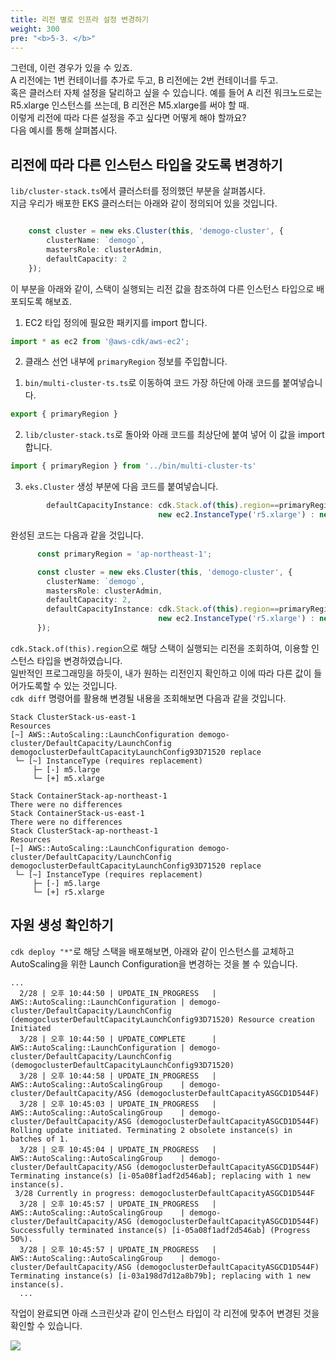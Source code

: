 ```yaml
---
title: 리전 별로 인프라 설정 변경하기
weight: 300
pre: "<b>5-3. </b>"
---
```


그런데, 이런 경우가 있을 수 있죠.  
A 리전에는 1번 컨테이너를 추가로 두고, B 리전에는 2번 컨테이너를 두고.  
혹은 클러스터 자체 설정을 달리하고 싶을 수 있습니다. 예를 들어 A 리전 워크노드로는 R5.xlarge 인스턴스를 쓰는데, B 리전은 M5.xlarge를 써야 할 때.  
이렇게 리전에 따라 다른 설정을 주고 싶다면 어떻게 해야 할까요?  
다음 예시를 통해 살펴봅시다.


## 리전에 따라 다른 인스턴스 타입을 갖도록 변경하기
`lib/cluster-stack.ts`에서 클러스터를 정의했던 부분을 살펴봅시다.  
지금 우리가 배포한 EKS 클러스터는 아래와 같이 정의되어 있을 것입니다.  

```typescript

    const cluster = new eks.Cluster(this, 'demogo-cluster', {
        clusterName: `demogo`,
        mastersRole: clusterAdmin,
        defaultCapacity: 2
    });

```

이 부분을 아래와 같이, 스택이 실행되는 리전 값을 참조하여 다른 인스턴스 타입으로 배포되도록 해보죠.

1. EC2 타입 정의에 필요한 패키지를 import 합니다.
```typescript
import * as ec2 from '@aws-cdk/aws-ec2';
```

2. 클래스 선언 내부에 `primaryRegion` 정보를 주입합니다.

1) `bin/multi-cluster-ts.ts`로 이동하여 코드 가장 하단에 아래 코드를 붙여넣습니다.
```typescript
export { primaryRegion }
```

2) `lib/cluster-stack.ts`로 돌아와 아래 코드를 최상단에 붙여 넣어 이 값을 import 합니다.

```typescript
import { primaryRegion } from '../bin/multi-cluster-ts'

```

3. `eks.Cluster` 생성 부분에 다음 코드를 붙여넣습니다.

```typescript
        defaultCapacityInstance: cdk.Stack.of(this).region==primaryRegion.region? 
                                 new ec2.InstanceType('r5.xlarge') : new ec2.InstanceType('m5.large')
```

완성된 코드는 다음과 같을 것입니다.
```typescript
      const primaryRegion = 'ap-northeast-1';

      const cluster = new eks.Cluster(this, 'demogo-cluster', {
        clusterName: `demogo`,
        mastersRole: clusterAdmin,
        defaultCapacity: 2,
        defaultCapacityInstance: cdk.Stack.of(this).region==primaryRegion? 
                                 new ec2.InstanceType('r5.xlarge') : new ec2.InstanceType('m5.xlarge')
      });
```

`cdk.Stack.of(this).region`으로 해당 스택이 실행되는 리전을 조회하여, 이용할 인스턴스 타입을 변경하였습니다.  
일반적인 프로그래밍을 하듯이, 내가 원하는 리전인지 확인하고 이에 따라 다른 값이 들어가도록할 수 있는 것입니다.  
`cdk diff` 명령어를 활용해 변경될 내용을 조회해보면 다음과 같을 것입니다.  

```
Stack ClusterStack-us-east-1
Resources
[~] AWS::AutoScaling::LaunchConfiguration demogo-cluster/DefaultCapacity/LaunchConfig demogoclusterDefaultCapacityLaunchConfig93D71520 replace
 └─ [~] InstanceType (requires replacement)
     ├─ [-] m5.large
     └─ [+] m5.xlarge

Stack ContainerStack-ap-northeast-1
There were no differences
Stack ContainerStack-us-east-1
There were no differences
Stack ClusterStack-ap-northeast-1
Resources
[~] AWS::AutoScaling::LaunchConfiguration demogo-cluster/DefaultCapacity/LaunchConfig demogoclusterDefaultCapacityLaunchConfig93D71520 replace
 └─ [~] InstanceType (requires replacement)
     ├─ [-] m5.large
     └─ [+] r5.xlarge
```

## 자원 생성 확인하기
`cdk deploy "*"`로 해당 스택을 배포해보면, 아래와 같이 인스턴스를 교체하고 AutoScaling을 위한 Launch Configuration을 변경하는 것을 볼 수 있습니다.

```
...
  2/28 | 오후 10:44:50 | UPDATE_IN_PROGRESS   | AWS::AutoScaling::LaunchConfiguration | demogo-cluster/DefaultCapacity/LaunchConfig (demogoclusterDefaultCapacityLaunchConfig93D71520) Resource creation Initiated
  3/28 | 오후 10:44:50 | UPDATE_COMPLETE      | AWS::AutoScaling::LaunchConfiguration | demogo-cluster/DefaultCapacity/LaunchConfig (demogoclusterDefaultCapacityLaunchConfig93D71520)
  3/28 | 오후 10:44:58 | UPDATE_IN_PROGRESS   | AWS::AutoScaling::AutoScalingGroup    | demogo-cluster/DefaultCapacity/ASG (demogoclusterDefaultCapacityASGCD1D544F)
  3/28 | 오후 10:45:03 | UPDATE_IN_PROGRESS   | AWS::AutoScaling::AutoScalingGroup    | demogo-cluster/DefaultCapacity/ASG (demogoclusterDefaultCapacityASGCD1D544F) Rolling update initiated. Terminating 2 obsolete instance(s) in batches of 1.
  3/28 | 오후 10:45:04 | UPDATE_IN_PROGRESS   | AWS::AutoScaling::AutoScalingGroup    | demogo-cluster/DefaultCapacity/ASG (demogoclusterDefaultCapacityASGCD1D544F) Terminating instance(s) [i-05a08f1adf2d546ab]; replacing with 1 new instance(s).
 3/28 Currently in progress: demogoclusterDefaultCapacityASGCD1D544F
  3/28 | 오후 10:45:57 | UPDATE_IN_PROGRESS   | AWS::AutoScaling::AutoScalingGroup    | demogo-cluster/DefaultCapacity/ASG (demogoclusterDefaultCapacityASGCD1D544F) Successfully terminated instance(s) [i-05a08f1adf2d546ab] (Progress 50%).
  3/28 | 오후 10:45:57 | UPDATE_IN_PROGRESS   | AWS::AutoScaling::AutoScalingGroup    | demogo-cluster/DefaultCapacity/ASG (demogoclusterDefaultCapacityASGCD1D544F) Terminating instance(s) [i-03a198d7d12a8b79b]; replacing with 1 new instance(s).
  ...

```

작업이 완료되면 아래 스크린샷과 같이 인스턴스 타입이 각 리전에 맞추어 변경된 것을 확인할 수 있습니다.

![](/images/20-deploy-clusters/ap-infra-change.png)

